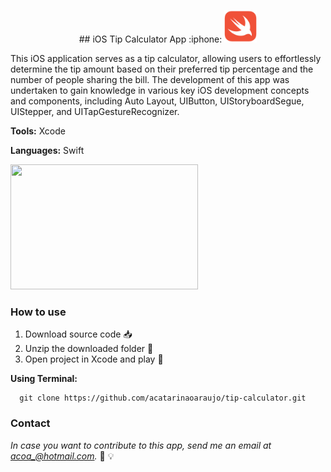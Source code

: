 

<p align="center">
## iOS Tip Calculator App :iphone:
<img src="https://github.com/devicons/devicon/blob/master/icons/swift/swift-original.svg" title="Swift" alt="Swift" width="52" height="52"/>
</p>

This iOS application serves as a tip calculator, allowing users to effortlessly determine the tip amount based on their preferred tip percentage and the number of people sharing the bill. The development of this app was undertaken to gain knowledge in various key iOS development concepts and components, including Auto Layout, UIButton, UIStoryboardSegue, UIStepper, and UITapGestureRecognizer.

<p><b>Tools:</b> Xcode</p>
<p><b>Languages:</b> Swift</p>

<img src="images/video.gif" width="300" height="200">


### How to use
1. Download source code :inbox_tray:
2. Unzip the downloaded folder :open_file_folder:
3. Open project in Xcode and play :calling:

**Using Terminal:**
```
  git clone https://github.com/acatarinaoaraujo/tip-calculator.git
  ```
 ### Contact
 <em> In case you want to contribute to this app, send me an email at acoa_@hotmail.com.</em> :postbox: :bulb:
